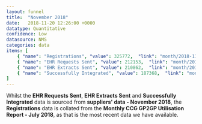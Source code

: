 ```yaml
---
layout: funnel
title:  "November 2018"
date:   2018-11-20 12:26:00 +0000
datatype: Quantitative
confidence: Low
datasource: NMS
categories: data
items: [
    { "name": "Registrations", "value": 325772,  "link": "month/2018-11/registrations/registrations" },
    { "name": "EHR Requests Sent", "value": 212153,  "link": "month/2018-11/requests/requests" },
    { "name": "EHR Extracts Sent", "value": 210862,  "link": "month/2018-11/extracts/extracts" },
    { "name": "Successfully Integrated", "value": 187368,  "link": "month/2018-11/integrations/integrations" }
]
---
```

Whilst the **EHR Requests Sent**, **EHR Extracts Sent** and **Successfully Integrated** data is sourced from **suppliers' data - November 2018**, the **Registrations** data is collated from the **Monthly CCG GP2GP Utilisation Report - July 2018**, as that is the most recent data we have available.
